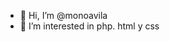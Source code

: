 - 👋 Hi, I’m @monoavila
- 👀 I’m interested in php. html y css

<!---
monoavila/monoavila is a ✨ special ✨ repository because its `README.md` (this file) appears on your GitHub profile.
You can click the Preview link to take a look at your changes.
--->
